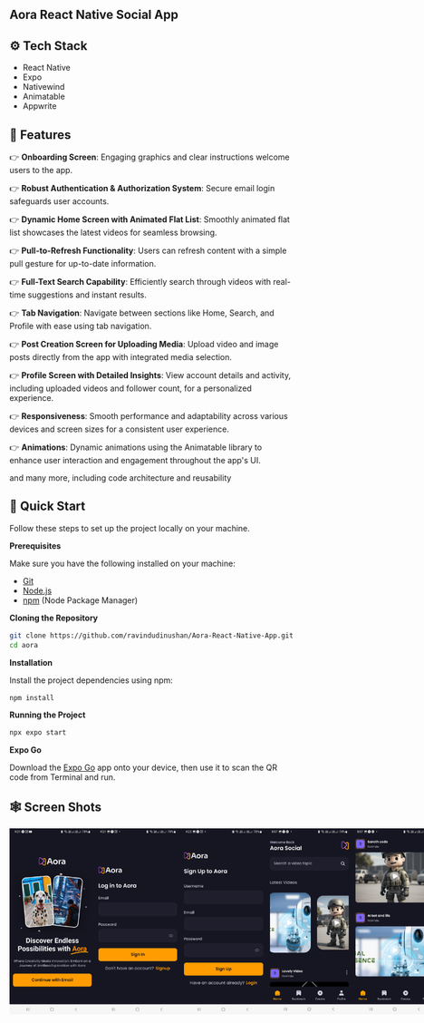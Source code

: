## Aora React Native Social App

## <a name="tech-stack">⚙️ Tech Stack</a>

- React Native
- Expo
- Nativewind
- Animatable
- Appwrite

## <a name="features">🔋 Features</a>

👉 **Onboarding Screen**: Engaging graphics and clear instructions welcome users to the app.

👉 **Robust Authentication & Authorization System**: Secure email login safeguards user accounts.

👉 **Dynamic Home Screen with Animated Flat List**: Smoothly animated flat list showcases the latest videos for seamless browsing.

👉 **Pull-to-Refresh Functionality**: Users can refresh content with a simple pull gesture for up-to-date information.

👉 **Full-Text Search Capability**: Efficiently search through videos with real-time suggestions and instant results.

👉 **Tab Navigation**: Navigate between sections like Home, Search, and Profile with ease using tab navigation.

👉 **Post Creation Screen for Uploading Media**: Upload video and image posts directly from the app with integrated media selection.

👉 **Profile Screen with Detailed Insights**: View account details and activity, including uploaded videos and follower count, for a personalized experience.

👉 **Responsiveness**: Smooth performance and adaptability across various devices and screen sizes for a consistent user experience.

👉 **Animations**: Dynamic animations using the Animatable library to enhance user interaction and engagement throughout the app's UI.

and many more, including code architecture and reusability 

## <a name="quick-start">🤸 Quick Start</a>

Follow these steps to set up the project locally on your machine.

**Prerequisites**

Make sure you have the following installed on your machine:

- [Git](https://git-scm.com/)
- [Node.js](https://nodejs.org/en)
- [npm](https://www.npmjs.com/) (Node Package Manager)

**Cloning the Repository**

```bash
git clone https://github.com/ravindudinushan/Aora-React-Native-App.git
cd aora
```
**Installation**

Install the project dependencies using npm:

```bash
npm install
```

**Running the Project**

```bash
npx expo start
```

**Expo Go**

Download the [Expo Go](https://expo.dev/go) app onto your device, then use it to scan the QR code from Terminal and run.

## 🕸️ Screen Shots</a>
<div style="display: flex; flex-direction: 'row';">
<img src="./aora/screenshots/1.jpg" width=30%>
<img src="./aora/screenshots/2.jpg" width=30%>
<img src="./aora/screenshots/3.jpg" width=30%>
<img src="./aora/screenshots/4.jpg" width=30%>
<img src="./aora/screenshots/5.jpg" width=30%>
<img src="./aora/screenshots/6.jpg" width=30%>
<img src="./aora/screenshots/7.jpg" width=30%>
<img src="./aora/screenshots/8.jpg" width=30%>
<img src="./aora/screenshots/9.jpg" width=30%>
<img src="./aora/screenshots/10.jpg" width=30%>
<img src="./chatgpt-clone-react-native/screenshots/11.jpg" width=30%>
<img src="./chatgpt-clone-react-native/screenshots/12.jpg" width=30%>
</div>